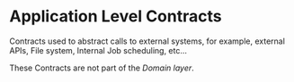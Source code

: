 # Application Level Contracts

Contracts used to abstract calls to external systems, for example, external APIs, File system,
Internal Job scheduling, etc...

These Contracts are not part of the _Domain layer_.
